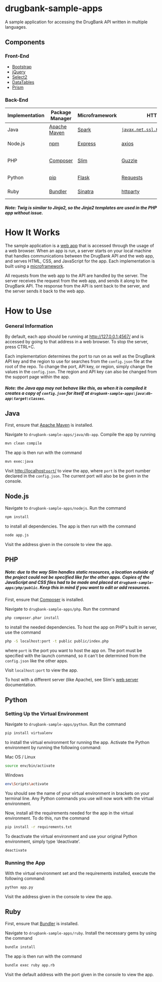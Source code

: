 # drugbank-sample-apps

A sample application for accessing the DrugBank API written in multiple languages.

## Components

### Front-End
- [Bootstrap](https://getbootstrap.com/)
- [jQuery](https://jquery.com/)
- [Select2](https://select2.org/)
- [DataTables](https://datatables.net/)
- [Prism](https://prismjs.com/)

### Back-End
|     Implementation    |     Package Manager                                                       |     Microframework                                          |     HTTP Client                                                                                                              |     Template Engine                                                     |
|-----------------------|---------------------------------------------------------------------------|-------------------------------------------------------------|------------------------------------------------------------------------------------------------------------------------------|-------------------------------------------------------------------------|
|     Java              |     [Apache Maven](https://maven.apache.org)                              |     [Spark](http://sparkjava.com/)                          |     [`javax.net.ssl.HttpsURLConnection`](https://docs.oracle.com/javase/7/docs/api/javax/net/ssl/HttpsURLConnection.html)    |     [jinjava](https://github.com/HubSpot/jinjava)   (Jinja2)            |
|     Node.js           |     [npm](https://www.npmjs.com/)                                         |     [Express](https://expressjs.com/)                       |     [axios](https://github.com/axios/axios)                                                                                  |     [nunjucks](https://github.com/mozilla/nunjucks)   (Jinja2)          |
|     PHP               |     [Composer](https://getcomposer.org/)                                  |     [Slim](http://www.slimframework.com/)                   |     [Guzzle](https://github.com/guzzle/guzzle)                                                                               |     [slim/twig-view](https://github.com/slimphp/Twig-View)   (Twig)     |
|     Python            |     [pip](https://packaging.python.org/tutorials/installing-packages/)    |     [Flask](https://flask.palletsprojects.com/en/1.1.x/)    |     [Requests](https://requests.readthedocs.io/en/master/)                                                                   |     [Jinja](https://jinja.palletsprojects.com/en/2.11.x/)   (Jinja2)    |
|     Ruby              |     [Bundler](https://bundler.io/)                                        |     [Sinatra](http://sinatrarb.com/)                        |     [httparty](https://github.com/jnunemaker/httparty)                                                                       |     [Haml](http://haml.info/) (Haml)                                    |

##### Note: Twig is similar to Jinja2, so the Jinja2 templates are used in the PHP app without issue.

# How It Works

The sample application is a [web app](https://en.wikipedia.org/wiki/Web_application) that is accessed through the usage of a web browser. When an app is run, a server starts on your local machine that handles communications between the DrugBank API and the web app, and serves HTML, CSS, and JavaScript for the app. Each implementation is built using a [microframework](https://en.wikipedia.org/wiki/Microframework). 

All requests from the web app to the API are handled by the server. The server receives the request from the web app, and sends it along to the DrugBank API. The response from the API is sent back to the server, and the server sends it back to the web app.

# How to Use

### General Information

By default, each app should be running at http://127.0.0.1:4567/ and is accessed by going to that address in a web browser. To stop the server, press CTRL+C.

Each implementation determines the port to run on as well as the DrugBank API key and the region to use for searches from the `config.json` file at the root of the repo. To change the port, API key, or region, simply change the values in the `config.json`. The region and API key can also be changed from the support page within the app.

##### Note: the Java app may not behave like this, as when it is compiled it creates a copy of `config.json` for itself at `drugbank-sample-apps\java\db-app\target\classes`.

## Java
First, ensure that [Apache Maven](https://maven.apache.org/install.html) is installed.

Navigate to `drugbank-sample-apps/java/db-app`. Compile the app by running
```bash
mvn clean compile
```

The app is then run with the command
 ```bash
mvn exec:java
```

Visit [http://localhost:`port`/](http://127.0.0.1:4567/) to view the app, where `port` is the port number declared in the `config.json`. The current port will also be be given in the console.

## Node.js
Navigate to `drugbank-sample-apps/nodejs`. Run the command
```bash
npm install
```
to install all dependencies. The app is then run with the command
 ```bash
node app.js
```

Visit the address given in the console to view the app. 

## PHP
##### Note: due to the way Slim handles static resources, a location outside of the project could not be specified like for the other apps. Copies of the JavaScript and CSS files had to be made and placed at `drugbank-sample-apps/php/public`. Keep this in mind if you want to edit or add resources.

First, ensure that [Composer](https://getcomposer.org/) is installed.

Navigate to `drugbank-sample-apps/php`. Run the command 
```bash
php composer.phar install
```
to install the needed dependencies. To host the app on PHP's built in server, use the command
```bash
php -S localhost:port -t public public/index.php
```

where `port` is the port you want to host the app on. The port must be specified with the launch command, so it can't be determined from the `config.json` like the other apps. 

Visit `localhost:port` to view the app.

To host with a different server (like Apache), see Slim's [web server](http://www.slimframework.com/docs/v4/start/web-servers.html) documentation.

## Python

### Setting Up the Virtual Environment

Navigate to `drugbank-sample-apps/python`. Run the command 
```bash
pip install virtualenv
```

to install the virtual environment for running the app. Activate the Python environment by running the following command:

Mac OS / Linux
```bash
source env/bin/activate
```

Windows
```bash
env\Scripts\activate
```

You should see the name of your virtual environment in brackets on your terminal line. Any Python commands you use will now work with the virtual environment.

Now, install all the requirements needed for the app in the virtual environment. To do this, run the command 
```bash
pip install -r requirements.txt
```

To deactivate the virtual environment and use your original Python environment, simply type ‘deactivate’.
```bash
deactivate
```

### Running the App

With the virtual environment set and the requirements installed, execute the following command:
```bash
python app.py
```

Visit the address given in the console to view the app.

## Ruby

First, ensure that  [Bundler](https://bundler.io/) is installed.

Navigate to `drugbank-sample-apps/ruby`. Install the necessary gems by using the command
```bash
bundle install
```

The app is then run with the command
```bash
bundle exec ruby app.rb
```

Visit the default address  with the port given in the console to view the app.
